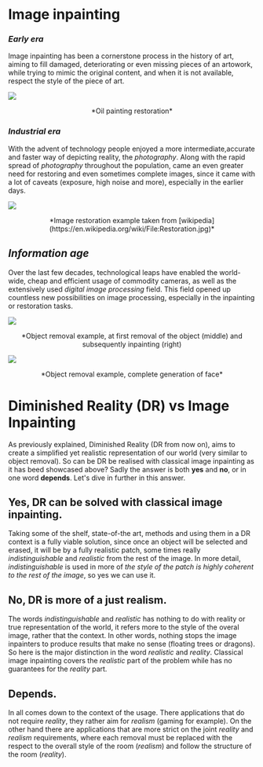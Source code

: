 # Image inpainting
### _Early era_
Image inpainting has been a cornerstone process in the history of art, aiming to fill damaged, deteriorating or even missing pieces of an artowork, while trying to mimic the original content, and when it is not available, respect the style of the piece of art. 

![](https://github.com/atlantis-ar/notes/blob/main/assets/img/image_inpainting/oil_painting_restoration.jpeg)
<center>
*Oil painting restoration*
</center>

### _Industrial era_
With the advent of technology people enjoyed a more intermediate,accurate and faster way of depicting reality, the _photography_. Along with the rapid spread of _photography_ throughout the population, came an even greater need for restoring and even sometimes complete images, since it came with a lot of caveats (exposure, high noise and more), especially in the earlier days.

![](https://github.com/atlantis-ar/notes/blob/main/assets/img/image_inpainting/black_n_whie_restoration.jpg)
<center>
*Image restoration example taken from [wikipedia](https://en.wikipedia.org/wiki/File:Restoration.jpg)*
</center>

## _Information age_
Over the last few decades, technological leaps have enabled the world-wide, cheap and efficient usage of commodity cameras, as well as the extensively used _digital image processing_ field. This field opened up countless new possibilities on image processing, especially in the inpainting or restoration tasks.

![](https://github.com/atlantis-ar/notes/blob/main/assets/img/image_inpainting/object_removal.jpeg)
<center>
*Object removal example, at first removal of the object (middle) and subsequently inpainting (right)
</center>

![](https://github.com/atlantis-ar/notes/blob/main/assets/img/image_inpainting/face_inpainting.png)
<center>
*Object removal example, complete generation of face*
</center>




# Diminished Reality (DR) vs Image Inpainting
As previously explained, Diminished Reality (DR from now on), aims to create a simplified yet realistic representation of our world (very similar to object removal). So can be DR be realised with classical image inpainting as it has beed showcased above? Sadly the answer is both **yes** and **no**, or in one word **depends**. Let's dive in further in this answer.

## **Yes**, DR can be solved with classical image inpainting.
Taking some of the shelf, state-of-the art, methods and using them in a DR context is a fully viable solution, since once an object will be selected and erased, it will be by a fully realistic patch, some times really _indistinguishable_ and _realistic_ from the rest of the image. In more detail, _indistinguishable_ is used in more of _the style of the patch is highly coherent to the rest of the image_, so yes we can use it.

## **No**, DR is more of a just realism.
The words _indistinguishable_ and _realistic_ has nothing to do with reality or true representation of the world, it refers more to the style of the overal image, rather that the context. In other words, nothing stops the image inpainters to produce results that make no sense (floating trees or dragons). So here is the major distinction in the word _realistic_ and _reality_. Classical image inpainting covers the _realistic_ part of the problem while has no guarantees for the _reality_ part.


## **Depends**.
In all comes down to the context of the usage. There applications that do not require _reality_, they rather aim for _realism_ (gaming for example). On the other hand there are applications that are more strict on the joint _reality_ and _realism_ requirements, where each removal must be replaced with the respect to the overall style of the room (_realism_) and follow the structure of the room (_reality_).

